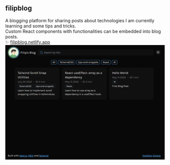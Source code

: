 ## filipblog

A blogging platform for sharing posts about technologies I am currently learning and some tips and tricks.  
Custom React components with functionalities can be embedded into blog posts.  
✨ [filipblog.netlify.app](https://filipblog.netlify.app/)
![screenshot](https://github.com/alkanoidev/filipblog/blob/main/sc1.png?raw=true)
